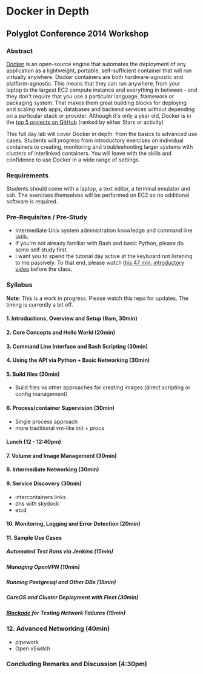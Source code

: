 # Docker in Depth
## Polyglot Conference 2014 Workshop

### Abstract

[Docker](https://www.docker.io/learn_more/) is an open-source engine
that automates the deployment of any application as a lightweight,
portable, self-sufficient container that will run virtually anywhere.
Docker containers are both hardware-agnostic and platform-agnostic.
This means that they can run anywhere, from your laptop to the largest
EC2 compute instance and everything in between - and they don't
require that you use a particular language, framework or packaging
system. That makes them great building blocks for deploying and
scaling web apps, databases and backend services without depending on
a particular stack or provider. Although it's only a year old, Docker
is in the [top 5 projects on
GitHub](https://github.com/dotcloud/docker/) (ranked by either Stars
or activity)

This full day lab will cover Docker in depth: from the basics to
advanced use cases. Students will progress from introductory exercises
on individual containers to creating, monitoring and troubleshooting
larger systems with clusters of interlinked containers. You will leave
with the skills and confidence to use Docker in a wide range of
settings.

### Requirements

Students should come with a laptop, a text editor, a terminal emulator
and ssh. The exercises themselves will be performed on EC2 so no
additional software is required.

### Pre-Requisites / Pre-Study

* Intermediate *Unix* system administration knowledge and command
  line skills. 
* If you're not already familiar with Bash and basic Python, please do
  some self study first.
* I want you to spend the tutorial day active at the keyboard not
  listening to me passively. To that end, please watch [this 47 min.
  introductory video](https://www.youtube.com/watch?v=Q5POuMHxW-0)
  before the class.

### Syllabus

**Note**: This is a work in progress. Please watch this repo for
updates. The timing is currently a bit off.

#### 1. Introductions, Overview and Setup (9am, 30min)
#### 2. Core Concepts and Hello World (20min)

#### 3. Command Line Interface and Bash Scripting (30min)
#### 4. Using the API via Python + Basic Networking (30min)

#### 5. Build files (30min)
* Build files vs other approaches for creating images (direct scripting or config management)
#### 6. Process/container Supervision (30min)
* Single process approach 
* more traditional vm-like init + procs

#### Lunch (12 - 12:40pm)

#### 7. Volume and Image Management (30min)
#### 8. Intermediate Networking (30min)

#### 9. Service Discovery (30min)
* intercontainers links
* dns with skydock
* etcd

#### 10. Monitoring, Logging and Error Detection (20min)

#### 11. Sample Use Cases 
##### Automated Test Runs via Jenkins (15min)
##### Managing OpenVPN (10min)
##### Running Postgresql and Other DBs (15min)
##### CoreOS and Cluster Deployment with Fleet (30min)
##### [_Blockade_](http://blockade.readthedocs.org/en/latest/index.html) for Testing Network Failures (15min)

### 12. Advanced Networking (40min)
* pipework
* Open vSwitch

### Concluding Remarks and Discussion (4:30pm)
